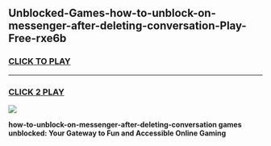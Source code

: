 
## Unblocked-Games-how-to-unblock-on-messenger-after-deleting-conversation-Play-Free-rxe6b
<h3>
<a href="https://premium76.site?title=how-to-unblock-on-messenger-after-deleting-conversation&ref=23A">CLICK TO PLAY</a></h3>
<hr>

<h3>
<a href="https://premium76.site?title=how-to-unblock-on-messenger-after-deleting-conversation&ref=23A">CLICK 2 PLAY</a>
  
</h3>

<a href="https://premium76.site?title=how-to-unblock-on-messenger-after-deleting-conversation&ref=23A"><img src="https://clearcache.store/games.png"></a>


**how-to-unblock-on-messenger-after-deleting-conversation games unblocked: Your Gateway to Fun and Accessible Online Gaming**
